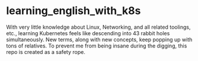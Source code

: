 # learning_english_with_k8s
With very little knowledge about Linux, Networking, and all related toolings, etc., learning Kubernetes feels like descending into 43 rabbit holes simultaneously. New terms, along with new concepts, keep popping up with tons of relatives. To prevent me from being insane during the digging, this repo is created as a safety rope.